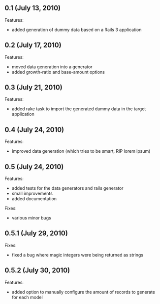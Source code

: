 ## 0.1 (July 13, 2010)

Features:
  - added generation of dummy data based on a Rails 3 application


## 0.2 (July 17, 2010)

Features:
  - moved data generation into a generator
  - added growth-ratio and base-amount options
  

## 0.3 (July 21, 2010)

Features:
  - added rake task to import the generated dummy data in the target application


## 0.4 (July 24, 2010)

Features:
  - improved data generation (which tries to be smart, RIP lorem ipsum)

  
## 0.5 (July 24, 2010)

Features:
  - added tests for the data generators and rails generator
  - small improvements
  - added documentation
  
Fixes:
  - various minor bugs
  
## 0.5.1 (July 29, 2010)

Fixes:
  - fixed a bug where magic integers were being returned as strings
  
## 0.5.2 (July 30, 2010)

Features:
  - added option to manually configure the amount of records to generate for each model
  

